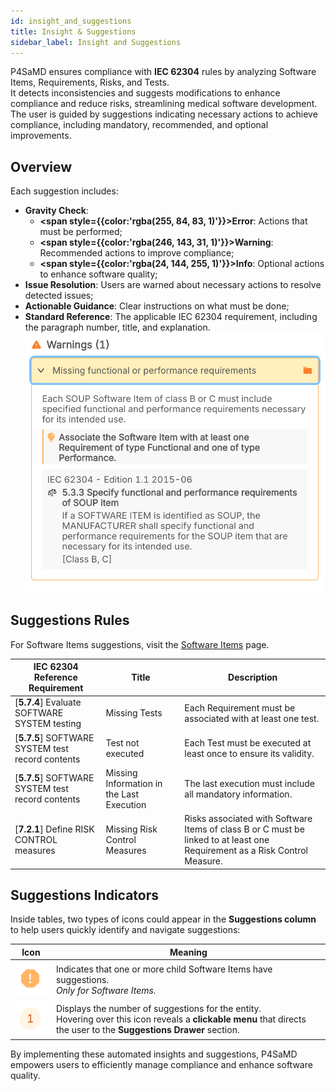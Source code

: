 ```yaml
---
id: insight_and_suggestions
title: Insight & Suggestions
sidebar_label: Insight and Suggestions
---
```


P4SaMD ensures compliance with **IEC 62304** rules by analyzing Software Items, Requirements, Risks, and Tests.<br/> It detects inconsistencies and suggests modifications to enhance compliance and reduce risks, streamlining medical software development. The user is guided by suggestions indicating necessary actions to achieve compliance, including mandatory, recommended, and optional improvements.

## Overview

Each suggestion includes:
- **Gravity Check**: 
  - **<span style={{color:'rgba(255, 84, 83, 1)'}}>Error</span>**: Actions that must be performed;
  - **<span style={{color:'rgba(246, 143, 31, 1)'}}>Warning</span>**:  Recommended actions to improve compliance;
  - **<span style={{color:'rgba(24, 144, 255, 1)'}}>Info</span>**: Optional actions to enhance software quality;
- **Issue Resolution**: Users are warned about necessary actions to resolve detected issues;
- **Actionable Guidance**: Clear instructions on what must be done;
- **Standard Reference**: The applicable IEC 62304 requirement, including the paragraph number, title, and explanation.
![alt text](img/suggestion_example.png)

## Suggestions Rules

For Software Items suggestions, visit the [Software Items](./software_items#4-software-item-drawer) page.

| IEC 62304 Reference Requirement | Title | Description |
|-----------|-----------|----------|
|[**5.7.4**] Evaluate SOFTWARE SYSTEM testing | Missing Tests | Each Requirement must be associated with at least one test. |
|[**5.7.5**] SOFTWARE SYSTEM test record contents | Test not executed | Each Test must be executed at least once to ensure its validity. |
|[**5.7.5**] SOFTWARE SYSTEM test record contents | Missing Information in the Last Execution | The last execution must include all mandatory information. |
|[**7.2.1**] Define RISK CONTROL measures | Missing Risk Control Measures | Risks associated with Software Items of class B or C must be linked to at least one Requirement as a Risk Control Measure. |


## Suggestions Indicators  

Inside tables, two types of icons could appear in the **Suggestions column** to help users quickly identify and navigate suggestions:  


|Icon| Meaning |
|-------|-------|
| ![alt text](img/suggestion_icon_cluste.png) | Indicates that one or more child Software Items have suggestions.<br/> *Only for Software Items.* |  
| ![alt text](img/suggestion_icon_number.png) | Displays the number of suggestions for the entity.<br/> Hovering over this icon reveals a **clickable menu** that directs the user to the **Suggestions Drawer** section. |

By implementing these automated insights and suggestions, P4SaMD empowers users to efficiently manage compliance and enhance software quality.
